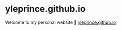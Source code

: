 # yleprince.github.io

Welcome to my personal website :tada:
[yleprince.github.io](https://yleprince.github.io)
